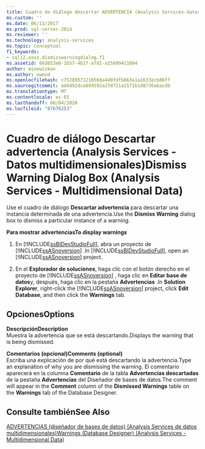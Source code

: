```yaml
---
title: Cuadro de diálogo descartar ADVERTENCIA (Analysis Services-datos multidimensionales) | Microsoft Docs
ms.custom: ''
ms.date: 06/13/2017
ms.prod: sql-server-2014
ms.reviewer: ''
ms.technology: analysis-services
ms.topic: conceptual
f1_keywords:
- sql12.asvs.dismisswarningdialog.f1
ms.assetid: 66d853e0-1b57-4b17-a7d1-a25899411684
author: minewiskan
ms.author: owend
ms.openlocfilehash: c75289571216568a440fdfb863a1a1633ecb86ff
ms.sourcegitcommit: ad4d92dce894592a259721a1571b1d8736abacdb
ms.translationtype: MT
ms.contentlocale: es-ES
ms.lasthandoff: 08/04/2020
ms.locfileid: "87676253"
---
```

# <a name="dismiss-warning-dialog-box-analysis-services---multidimensional-data"></a><span data-ttu-id="a7943-102">Cuadro de diálogo Descartar advertencia (Analysis Services - Datos multidimensionales)</span><span class="sxs-lookup"><span data-stu-id="a7943-102">Dismiss Warning Dialog Box (Analysis Services - Multidimensional Data)</span></span>
  <span data-ttu-id="a7943-103">Use el cuadro de diálogo **Descartar advertencia** para descartar una instancia determinada de una advertencia.</span><span class="sxs-lookup"><span data-stu-id="a7943-103">Use the **Dismiss Warning** dialog box to dismiss a particular instance of a warning.</span></span>  
  
 <span data-ttu-id="a7943-104">**Para mostrar advertencias**</span><span class="sxs-lookup"><span data-stu-id="a7943-104">**To display warnings**</span></span>  
  
1.  <span data-ttu-id="a7943-105">En [!INCLUDE[ssBIDevStudioFull](../includes/ssbidevstudiofull-md.md)], abra un proyecto de [!INCLUDE[ssASnoversion](../includes/ssasnoversion-md.md)] .</span><span class="sxs-lookup"><span data-stu-id="a7943-105">In [!INCLUDE[ssBIDevStudioFull](../includes/ssbidevstudiofull-md.md)], open an [!INCLUDE[ssASnoversion](../includes/ssasnoversion-md.md)] project.</span></span>  
  
2.  <span data-ttu-id="a7943-106">En el **Explorador de soluciones**, haga clic con el botón derecho en el proyecto de [!INCLUDE[ssASnoversion](../includes/ssasnoversion-md.md)] , haga clic en **Editar base de datos**y, después, haga clic en la pestaña **Advertencias** .</span><span class="sxs-lookup"><span data-stu-id="a7943-106">In **Solution Explorer**, right-click the [!INCLUDE[ssASnoversion](../includes/ssasnoversion-md.md)] project, click **Edit Database**, and then click the **Warnings** tab.</span></span>  
  
## <a name="options"></a><span data-ttu-id="a7943-107">Opciones</span><span class="sxs-lookup"><span data-stu-id="a7943-107">Options</span></span>  
 <span data-ttu-id="a7943-108">**Descripción**</span><span class="sxs-lookup"><span data-stu-id="a7943-108">**Description**</span></span>  
 <span data-ttu-id="a7943-109">Muestra la advertencia que se está descartando.</span><span class="sxs-lookup"><span data-stu-id="a7943-109">Displays the warning that is being dismissed.</span></span>  
  
 <span data-ttu-id="a7943-110">**Comentarios (opcional)**</span><span class="sxs-lookup"><span data-stu-id="a7943-110">**Comments (optional)**</span></span>  
 <span data-ttu-id="a7943-111">Escriba una explicación de por qué está descartando la advertencia.</span><span class="sxs-lookup"><span data-stu-id="a7943-111">Type an explanation of why you are dismissing the warning.</span></span> <span data-ttu-id="a7943-112">El comentario aparecerá en la columna **Comentario** de la tabla **Advertencias descartadas** de la pestaña **Advertencias** del Diseñador de bases de datos.</span><span class="sxs-lookup"><span data-stu-id="a7943-112">The comment will appear in the **Comment** column of the **Dismissed Warnings** table on the **Warnings** tab of the Database Designer.</span></span>  
  
## <a name="see-also"></a><span data-ttu-id="a7943-113">Consulte también</span><span class="sxs-lookup"><span data-stu-id="a7943-113">See Also</span></span>  
 [<span data-ttu-id="a7943-114">ADVERTENCIAS &#40;diseñador de bases de datos&#41; &#40;Analysis Services de datos multidimensionales&#41;</span><span class="sxs-lookup"><span data-stu-id="a7943-114">Warnings &#40;Database Designer&#41; &#40;Analysis Services - Multidimensional Data&#41;</span></span>](warnings-database-designer-analysis-services-multidimensional-data.md)  
  
  
